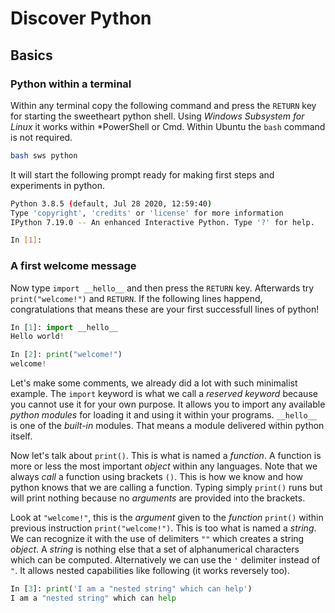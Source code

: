 # Discover Python

## Basics

### Python within a terminal

Within any terminal copy the following command and press the `RETURN` key for starting the sweetheart python shell. Using *Windows Subsystem for Linux* it works within *PowerShell or Cmd. Within Ubuntu the `bash` command is not required.

``` bash
bash sws python
```

It will start the following prompt ready for making first steps and experiments in python.

```bash
Python 3.8.5 (default, Jul 28 2020, 12:59:40)
Type 'copyright', 'credits' or 'license' for more information
IPython 7.19.0 -- An enhanced Interactive Python. Type '?' for help.

In [1]:
```

### A first welcome message

Now type `import __hello__` and then press the `RETURN` key. Afterwards try `print("welcome!")` and `RETURN`. If the following lines happend, congratulations that means these are your first successfull lines of python!

```python
In [1]: import __hello__
Hello world!

In [2]: print("welcome!")
welcome!
```

Let's make some comments, we already did a lot with such minimalist example. The `import` keyword is what we call a *reserved keyword* because you cannot use it for your own purpose. It allows you to import any available *python modules* for loading it and using it within your programs. `__hello__` is one of the *built-in* modules. That means a module delivered within python itself.

Now let's talk about `print()`. This is what is named a *function*. A function is more or less the most important *object* within any languages. Note that we always *call* a function using brackets `()`. This is how we know and how python knows that we are calling a function. Typing simply `print()` runs but will print nothing because no *arguments* are provided into the brackets.

Look at `"welcome!"`, this is the *argument* given to the *function* `print()` within previous instruction `print("welcome!")`. This is too what is named a *string*. We can recognize it with the use of delimiters `""` which creates a string *object*. A *string* is nothing else that a set of alphanumerical characters which can be computed. Alternatively we can use the `'` delimiter instead of `"`. It allows nested capabilities like following (it works reversely too).

```python
In [3]: print('I am a "nested string" which can help')
I am a "nested string" which can help
```
